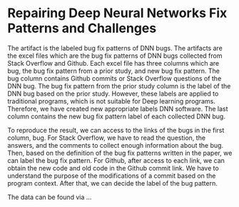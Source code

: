 # Repairing Deep Neural Networks Fix Patterns and Challenges
The artifact is the labeled bug fix patterns of DNN bugs.  The artifacts are the excel files which are the bug fix patterns of DNN bugs collected from Stack Overflow and Github. Each excel file has three columns which are bug, the bug fix pattern from a prior study, and new bug fix pattern. The bug column contains Github commits or Stack Overflow questions of the DNN bug. The bug fix pattern from the prior study column is the label of the DNN bug based on the prior study. However, these labels are applied to traditional programs, which is not suitable for Deep learning programs. Therefore, we have created new appropriate labels DNN software. The last column contains the new bug fix pattern label of each collected DNN bug.

To reproduce the result, we can access to the links of the bugs in the first column, bug. For Stack Overflow, we have to read the question, the answers, and the comments to collect enough information about the bug. Then, based on the definition of the bug fix patterns written in the paper, we can label the bug fix pattern. For Github, after access to each link, we can obtain the new code and old code in the Github commit link. We have to understand the purpose of the modifications of a commit based on the program context. After that, we can decide the label of the bug pattern. 

The data can be found via ...